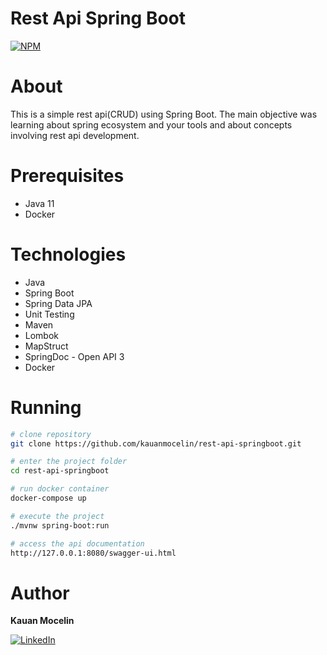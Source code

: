 # Rest Api Spring Boot

[![NPM](https://img.shields.io/npm/l/react)](https://github.com/kauanmocelin/rest-api-springboot/blob/main/LICENSE)

# About

This is a simple rest api(CRUD) using Spring Boot. The main objective was learning about spring ecosystem and your tools
and about concepts involving rest api development.

# Prerequisites

- Java 11
- Docker

# Technologies

- Java
- Spring Boot
- Spring Data JPA
- Unit Testing
- Maven
- Lombok
- MapStruct
- SpringDoc - Open API 3
- Docker

# Running

```bash
# clone repository
git clone https://github.com/kauanmocelin/rest-api-springboot.git

# enter the project folder
cd rest-api-springboot

# run docker container
docker-compose up

# execute the project
./mvnw spring-boot:run

# access the api documentation
http://127.0.0.1:8080/swagger-ui.html 
```

# Author

**Kauan Mocelin**

[![LinkedIn](https://custom-icon-badges.demolab.com/badge/LinkedIn-0A66C2?logo=linkedin-white&logoColor=fff)](https://www.linkedin.com/in/kauanmocelin/)
